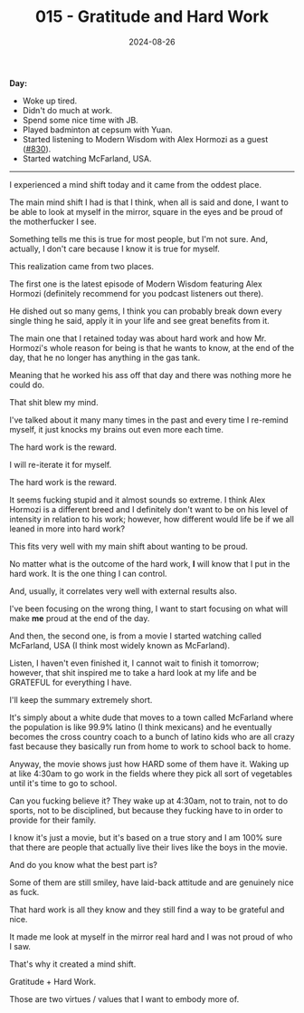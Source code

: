 ﻿---
title: 015 - Gratitude and Hard Work
date: 2024-08-26
categories: ["daily"]
tags: posts

---
**Day:**  

- Woke up tired.
- Didn't do much at work.
- Spend some nice time with JB.
- Played badminton at cepsum with Yuan.
- Started listening to Modern Wisdom with Alex Hormozi as a guest ([#830](https://open.spotify.com/episode/0JniPeuAuez3Bku6nvBj5X?si=916ce94c049946bb)).
- Started watching McFarland, USA.
---
I experienced a mind shift today and it came from the oddest place.

The main mind shift I had is that I think, when all is said and done, I want to be able to look at myself in the mirror, square in the eyes and be proud of the motherfucker I see.

Something tells me this is true for most people, but I'm not sure. And, actually, I don't care because I know it is true for myself.

This realization came from two places.

The first one is the latest episode of Modern Wisdom featuring Alex Hormozi (definitely recommend for you podcast listeners out there).

He dished out so many gems, I think you can probably break down every single thing he said, apply it in your life and see great benefits from it.

The main one that I retained today was about hard work and how Mr. Hormozi's whole reason for being is that he wants to know, at the end of the day, that he no longer has anything in the gas tank.

Meaning that he worked his ass off that day and there was nothing more he could do.

That shit blew my mind.

I've talked about it many many times in the past and every time I re-remind myself, it just knocks my brains out even more each time.

The hard work is the reward.

I will re-iterate it for myself.

The hard work is the reward.

It seems fucking stupid and it almost sounds so extreme. I think Alex Hormozi is a different breed and I definitely don't want to be on his level of intensity in relation to his work; however, how different would life be if we all leaned in more into hard work?

This fits very well with my main shift about wanting to be proud.

No matter what is the outcome of the hard work, **I** will know that I put in the hard work. It is the one thing I can control.

And, usually, it correlates very well with external results also.

I've been focusing on the wrong thing, I want to start focusing on what will make **me** proud at the end of the day.

And then, the second one, is from a movie I started watching called McFarland, USA (I think most widely known as McFarland).

Listen, I haven't even finished it, I cannot wait to finish it tomorrow; however, that shit inspired me to take a hard look at my life and be GRATEFUL for everything I have.

I'll keep the summary extremely short.

It's simply about a white dude that moves to a town called McFarland where the population is like 99.9% latino (I think mexicans) and he eventually becomes the cross country coach to a bunch of latino kids who are all crazy fast because they basically run from home to work to school back to home.

Anyway, the movie shows just how HARD some of them have it. Waking up at like 4:30am to go work in the fields where they pick all sort of vegetables until it's time to go to school.

Can you fucking believe it? They wake up at 4:30am, not to train, not to do sports, not to be disciplined, but because they fucking have to in order to provide for their family.

I know it's just a movie, but it's based on a true story and I am 100% sure that there are people that actually live their lives like the boys in the movie.

And do you know what the best part is?

Some of them are still smiley, have laid-back attitude and are genuinely nice as fuck.

That hard work is all they know and they still find a way to be grateful and nice.

It made me look at myself in the mirror real hard and I was not proud of who I saw.

That's why it created a mind shift.

Gratitude + Hard Work.

Those are two virtues / values that I want to embody more of.
